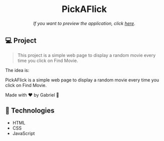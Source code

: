 <h1 align="center"> PickAFlick </h1>

<h6 align="center"> 
	If you want to preview the application, click <a href="#">here</a>.
</h6>

## 💻 Project

> This project is a simple web page to display a random movie every time you click on Find Movie.

The idea is:

PickAFlick is a simple web page to display a random movie every time you click on Find Movie.

Made with ♥ by Gabriel :wave:

## 🚀 Technologies

- HTML
- CSS
- JavaScript
